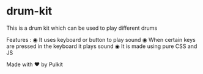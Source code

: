 # drum-kit
This is a drum kit which can be used to play different drums 

Features :
◉ It uses keyboard or button to play sound
◉ When certain keys are pressed in the keyboard it plays sound
◉ It is made using pure CSS and JS

Made with ❤️ by Pulkit
